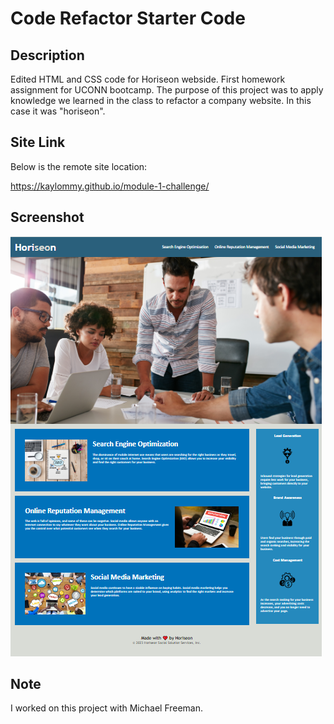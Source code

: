 # Code Refactor Starter Code

## Description
Edited HTML and CSS code for Horiseon webside.
First homework assignment for UCONN bootcamp.
The purpose of this project was to apply knowledge we learned in the class to refactor a company website. In this case it was "horiseon".

## Site Link

Below is the remote site location:

https://kaylommy.github.io/module-1-challenge/

## Screenshot

![alt text](assets/images/screenshot.png "Website")

## Note
I worked on this project with Michael Freeman.